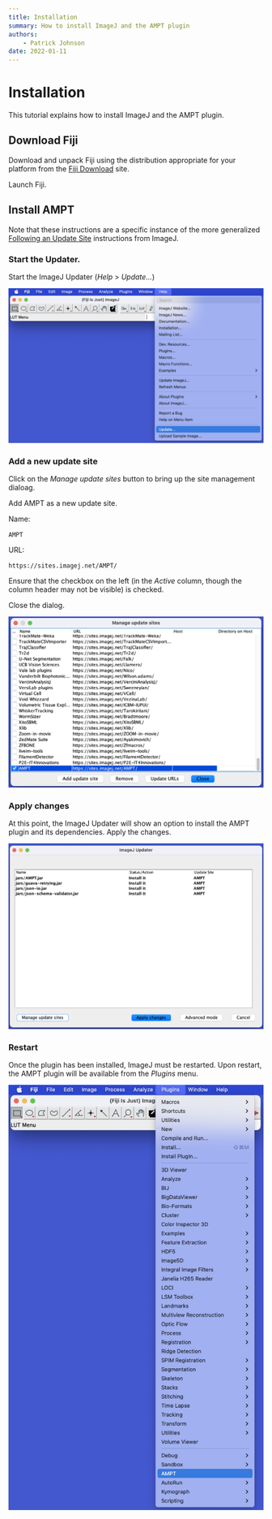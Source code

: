 ```yaml
---
title: Installation
summary: How to install ImageJ and the AMPT plugin
authors:
    - Patrick Johnson
date: 2022-01-11
---
```

Installation
==========

This tutorial explains how to install ImageJ and the AMPT plugin.

## Download Fiji

Download and unpack Fiji using the distribution appropriate for your platform from the [Fiji
Download](https://imagej.net/software/fiji/downloads) site.

Launch Fiji.

## Install AMPT

Note that these instructions are a specific instance of the more generalized [Following an Update
Site](https://imagej.net/update-sites/following) instructions from ImageJ.

### Start the Updater.

Start the ImageJ Updater (_Help_ > _Update..._)

![Start ImageJ Updater](img/start_imagej_updater.png)

### Add a new update site

Click on the _Manage update sites_ button to bring up the site management dialoag.

Add AMPT as a new update site.

Name:

```
AMPT
```

URL:

```
https://sites.imagej.net/AMPT/
```

Ensure that the checkbox on the left (in the _Active_ column, though the column header may not be visible) is checked.

Close the dialog.

![Add AMPT Update Site](img/add_ampt_update_site.png)

### Apply changes

At this point, the ImageJ Updater will show an option to install the AMPT plugin and its dependencies. Apply the
changes.

![Apply changes for AMPT installation](img/apply_changes_ampt_install.png)

### Restart

Once the plugin has been installed, ImageJ must be restarted. Upon restart, the AMPT plugin will be available from the
_Plugins_ menu.

![AMPT in Plugins menu](img/plugins_menu_ampt.png)
